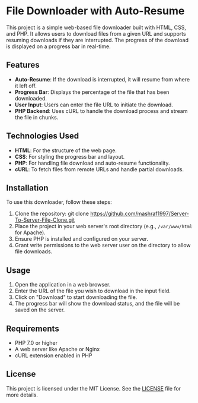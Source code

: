 # File Downloader with Auto-Resume

This project is a simple web-based file downloader built with HTML, CSS, and PHP. It allows users to download files from a given URL and supports resuming downloads if they are interrupted. The progress of the download is displayed on a progress bar in real-time.

## Features

- **Auto-Resume**: If the download is interrupted, it will resume from where it left off.
- **Progress Bar**: Displays the percentage of the file that has been downloaded.
- **User Input**: Users can enter the file URL to initiate the download.
- **PHP Backend**: Uses cURL to handle the download process and stream the file in chunks.

## Technologies Used

- **HTML**: For the structure of the web page.
- **CSS**: For styling the progress bar and layout.
- **PHP**: For handling file download and auto-resume functionality.
- **cURL**: To fetch files from remote URLs and handle partial downloads.

## Installation

To use this downloader, follow these steps:

1. Clone the repository:
   git clone https://github.com/mashraf1997/Server-To-Server-File-Clone.git
2. Place the project in your web server's root directory (e.g., `/var/www/html` for Apache).
3. Ensure PHP is installed and configured on your server.
4. Grant write permissions to the web server user on the directory to allow file downloads.

## Usage

1. Open the application in a web browser.
2. Enter the URL of the file you wish to download in the input field.
3. Click on "Download" to start downloading the file.
4. The progress bar will show the download status, and the file will be saved on the server.

## Requirements

- PHP 7.0 or higher
- A web server like Apache or Nginx
- cURL extension enabled in PHP

## License

This project is licensed under the MIT License. See the [LICENSE](LICENSE) file for more details.
